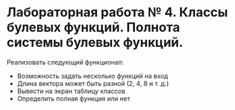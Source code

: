 # Лабораторная работа № 4. Классы булевых функций. Полнота системы булевых функций.
 Реализовать следующий функционал:
- Возможность задать несколько функций на вход
- Длина вектора может быть разной (2, 4, 8 и т. д.)
- Вывести на экран таблицу классов
- Определить полная функция или нет
